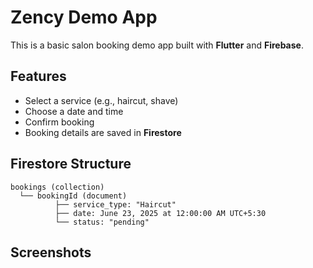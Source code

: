 # Zency Demo App

This is a basic salon booking demo app built with **Flutter** and **Firebase**.

## Features

- Select a service (e.g., haircut, shave)
- Choose a date and time
- Confirm booking
- Booking details are saved in **Firestore**

## Firestore Structure

```
bookings (collection)
  └── bookingId (document)
          ├── service_type: "Haircut"
          ├── date: June 23, 2025 at 12:00:00 AM UTC+5:30
          └── status: "pending"
```

## Screenshots